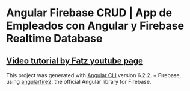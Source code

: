 # Angular Firebase CRUD | App de Empleados con Angular y Firebase Realtime Database

## [Video tutorial by Fatz youtube page](https://www.youtube.com/watch?v=WND9mw3HiBM)

This project was generated with [Angular CLI](https://github.com/angular/angular-cli) version 6.2.2. + Firebase, using [angularfire2](https://github.com/angular/angularfire2), the official Angular library for Firebase.
